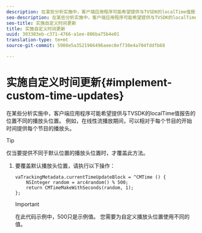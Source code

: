 ```yaml
---
description: 在某些分析实施中，客户端应用程序可能希望提供与TVSDK的localTime值报告的位置不同的播放头位置。 例如，在线性流播放期间，可以相对于每个节目的开始时间提供每个节目的播放头。
seo-description: 在某些分析实施中，客户端应用程序可能希望提供与TVSDK的localTime值报告的位置不同的播放头位置。 例如，在线性流播放期间，可以相对于每个节目的开始时间提供每个节目的播放头。
seo-title: 实施自定义时间更新
title: 实施自定义时间更新
uuid: 303303eb-c371-4766-a1ee-806ba75b4e01
translation-type: tm+mt
source-git-commit: 5908e5a3521966496aeec0ef730e4a704fddfb68

---
```



# 实施自定义时间更新{#implement-custom-time-updates}

在某些分析实施中，客户端应用程序可能希望提供与TVSDK的localTime值报告的位置不同的播放头位置。 例如，在线性流播放期间，可以相对于每个节目的开始时间提供每个节目的播放头。

>[!TIP]
>
>仅当要提供不同于默认位置的播放头位置时，才覆盖此方法。

1. 要覆盖默认播放头位置，请执行以下操作：

   ```
   vaTrackingMetadata.currentTimeUpdateBlock = ^CMTime () { 
       NSInteger random = arc4random() % 500;  
       return CMTimeMakeWithSeconds(random, 1); 
   };
   ```

   >[!IMPORTANT]
   >
   >在此代码示例中，500只是示例值。 您需要为自定义播放头位置使用不同的值。

